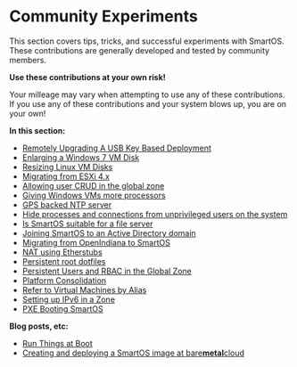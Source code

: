 # Community Experiments

This section covers tips, tricks, and successful experiments with
SmartOS. These contributions are generally developed and tested by
community members.

**Use these contributions at your own risk!**

Your milleage may vary when attempting to use any of these contributions.
If you use any of these contributions and your system blows up, you are
on your own!

**In this section:**

- [Remotely Upgrading A USB Key Based Deployment](remotely-upgrading-a-usb-key-based-deployment.md)
- [Enlarging a Windows 7 VM Disk](enlarging-a-windows-7-vm-disk.md)
- [Resizing Linux VM Disks](resizing-linux-vm-disks.md)
- [Migrating from ESXi 4.x](migrating-from-esxi-4.x.md)
- [Allowing user CRUD in the global zone](allowing-user-crud-in-the-global-zone.md)
- [Giving Windows VMs more processors](giving-windows-vms-more-processors.md)
- [GPS backed NTP server](gps-backed-ntp-server.md)
- [Hide processes and connections from unprivileged users on the system](hide-processes-and-connections-from-unprivileged-users-on-the-system.md)
- [Is SmartOS suitable for a file server](is-smartos-suitable-for-a-file-server.md)
- [Joining SmartOS to an Active Directory domain](joining-smartos-to-an-active-directory-domain.md)
- [Migrating from OpenIndiana to SmartOS](migrating-from-openindiana-to-smartos.md)
- [NAT using Etherstubs](nat-using-etherstubs.md)
- [Persistent root dotfiles](persistent-root-dotfiles.md)
- [Persistent Users and RBAC in the Global Zone](persistent-users-and-rbac-in-the-global-zone.md)
- [Platform Consolidation](platform-consolidation.md)
- [Refer to Virtual Machines by Alias](refer-to-virtual-machines-by-alias.md)
- [Setting up IPv6 in a Zone](setting-up-ipv6-in-a-zone.md)
- [PXE Booting SmartOS](pxe-booting-smartos.md)

**Blog posts, etc:**

- [Run Things at Boot](http://www.psychicfriends.net/blog/archives/2012/03/21/smartosorg_run_things_at_boot.html)
- [Creating and deploying a SmartOS image at bare**metal**cloud](http://documentation.baremetalcloud.com/display/bmc/SmartOS)
